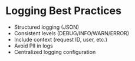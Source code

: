 # Logging Best Practices
- Structured logging (JSON)
- Consistent levels (DEBUG/INFO/WARN/ERROR)
- Include context (request ID, user, etc.)
- Avoid PII in logs
- Centralized logging configuration
